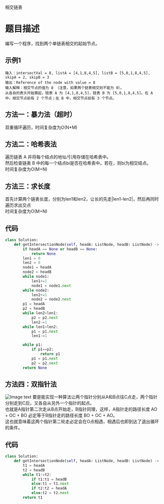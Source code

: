 相交链表

# 题目描述
编写一个程序，找到两个单链表相交的起始节点。


## 示例1
```
输入：intersectVal = 8, listA = [4,1,8,4,5], listB = [5,0,1,8,4,5], skipA = 2, skipB = 3  
输出：Reference of the node with value = 8  
输入解释：相交节点的值为 8 （注意，如果两个链表相交则不能为 0）。  
从各自的表头开始算起，链表 A 为 [4,1,8,4,5]，链表 B 为 [5,0,1,8,4,5]。在 A 中，相交节点前有 2 个节点；在 B 中，相交节点前有 3 个节点。  

```

## 方法一：暴力法（超时） 
双重循环遍历，时间复杂度为O(N*M)


## 方法二：哈希表法
遍历链表 A 并将每个结点的地址/引用存储在哈希表中。  
然后检查链表 B 中的每一个结点bi是否在哈希表中。若在，则bi为相交结点。  
时间复杂度为O(M+N)


## 方法三：求长度   
首先计算两个链表长度，分别为len1和len2，让长的先走|len1-len2|，然后再同时遍历求出交点  
时间复杂度为O(M+N)

## 代码

```python
class Solution:
    def getIntersectionNode(self, headA: ListNode, headB: ListNode) -> ListNode:
        if headA == None or headB == None:
            return None
        len1 = 0
        len2 = 0
        node1 = headA
        node2 = headB
        while node1:
            len1+=1
            node1 = node1.next
        while node2:
            len2+=1
            node2 = node2.next
        p1 = headA
        p2 = headB
        while len2>len1:
            p2 = p2.next
            len2-=1
        while len1>len2:
            p1 = p1.next
            len1-=1

        while p1:
            if p1==p2:
                return p1
            p1 = p1.next
            p2 = p2.next
        return None
```


## 方法四：双指针法   
![Image text](https://github.com/xiaodeng-1/leetcode-/blob/master/%E9%93%BE%E8%A1%A8/intersection.png)
要是能实现一种算法让两个指针分别从A和B点往C点走，两个指针分别走到C后，又各自从另外一个指针的起点。  
也就是A指针第二次走从B点开始走，B指针同理，这样，A指针走的路径长度 AO + OC + BO 必定等于B指针走的路径长度 BO + OC + AO。  
这也就意味着这两个指针第二轮走必定会在O点相遇，相遇后也即到达了退出循环的条件。



## 代码

```python
class Solution:
    def getIntersectionNode(self, headA: ListNode, headB: ListNode) -> ListNode:
        t1 = headA
        t2 = headB
        while t1!=t2:
            if t1:t1 = headB
            else:t1 = t1.next
            if t2:t2 = headA
            else:t2 = t2.next
        return t1
```
